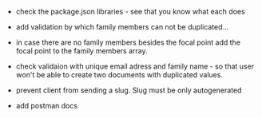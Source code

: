 - check the package.json libraries - see that you know what each does
- add validation by which family members can not be duplicated...
- in case there are no family members besides the focal point add the focal point to the family members array.

- check validaion  with unique email adress and family name - so that user won't be able to create two documents with duplicated values.
- prevent client from sending a slug. Slug must be only autogenerated

- add postman docs